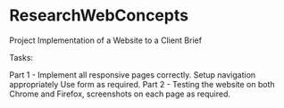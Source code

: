 # ResearchWebConcepts
 Project Implementation of a Website to a Client Brief
 
 Tasks:
 
 Part 1 -  Implement all responsive pages correctly.
           Setup navigation appropriately
           Use form as required.
 Part 2 -  Testing the website on both Chrome and Firefox, screenshots on each page as required.
